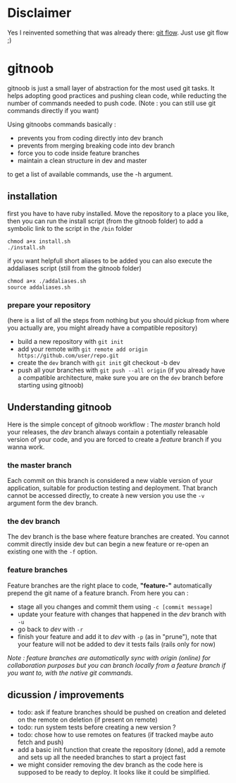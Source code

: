 # Disclaimer

Yes I reinvented something that was already there: [git flow](https://www.atlassian.com/fr/git/tutorials/comparing-workflows/gitflow-workflow).
Just use git flow ;)

# gitnoob

gitnoob is just a small layer of abstraction for the most used git tasks.
It helps adopting good practices and pushing clean code, while reducting the number of commands needed to push code.
(Note : you can still use git commands directly if you want)

Using gitnoobs commands basically :

- prevents you from coding directly into dev branch
- prevents from merging breaking code into dev branch
- force you to code inside feature branches
- maintain a clean structure in dev and master

to get a list of available commands, use the -h argument.
## installation
first you have to have ruby installed.
Move the repository to a place you like, then you can run the install script (from the gitnoob folder) to add a symbolic link to the script in the `/bin` folder

```
chmod a+x install.sh
./install.sh
```

if you want helpfull short aliases to be added you can also execute the addaliases script (still from the gitnoob folder)

```
chmod a+x ./addaliases.sh
source addaliases.sh
```
### prepare your repository
(here is a list of all the steps from nothing but you should pickup from where you actually are, you might already have a compatible repository)
- build a new repository with `git init`
- add your remote with `git remote add origin https://github.com/user/repo.git`
- create the `dev` branch with `git init` git checkout -b dev
- push all your branches with `git push --all origin`
(if you already have a compatible architecture, make sure you are on the `dev` branch before starting using gitnoob)

## Understanding gitnoob
Here is the simple concept of gitnoob workflow :
The *master* branch hold your releases, the *dev* branch always contain a potentially releasable version of your code, and you are forced to create a *feature* branch if you wanna work.

### the master branch
Each commit on this branch is considered a new viable version of your application, suitable for production testing and deployment.
That branch cannot be accessed directly, to create à new version you use the `-v` argument form the dev branch.

### the dev branch
The dev branch is the base where feature branches are created. You cannot commit directly inside dev but can begin a new feature or re-open an existing one with the `-f` option.

### feature branches
Feature branches are the right place to code, **"feature-"**  automatically prepend the git name of a feature branch. From here you can :

- stage all you changes and commit them using `-c [commit message]`
- update your feature with changes that happened in the *dev* branch with `-u`
- go back to *dev* with `-r`
- finish your feature and add it to *dev* with `-p` (as in "prune"), note that your feature will not be added to dev it tests fails (rails only for now)

*Note : feature branches are automatically sync with origin (online) for collaboration purposes but you can branch locally from a feature branch if you want to, with the native git commands.*

## dicussion / improvements

- todo: ask if feature branches should be pushed on creation and deleted on the remote on deletion (if present on remote)
- todo: run system tests before creating a new version ?
- todo: chose how to use remotes on features (if tracked maybe auto fetch and push)
- add a basic init function that create the repository (done), add a remote and sets up all the needed branches to start a project fast
- we might consider removing the dev branch as the code here is supposed to be ready to deploy. It looks like it could be simplified.
